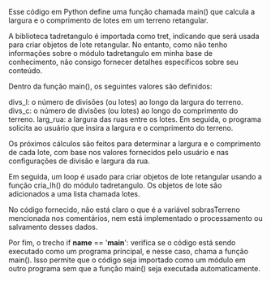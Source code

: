 
Esse código em Python define uma função chamada main() que calcula a largura e o comprimento de lotes em um terreno retangular.

A biblioteca tadretangulo é importada como tret, indicando que será usada para criar objetos de lote retangular. No entanto, como não tenho informações sobre o módulo tadretangulo em minha base de conhecimento, não consigo fornecer detalhes específicos sobre seu conteúdo.

Dentro da função main(), os seguintes valores são definidos:

divs_l: o número de divisões (ou lotes) ao longo da largura do terreno.
divs_c: o número de divisões (ou lotes) ao longo do comprimento do terreno.
larg_rua: a largura das ruas entre os lotes.
Em seguida, o programa solicita ao usuário que insira a largura e o comprimento do terreno.

Os próximos cálculos são feitos para determinar a largura e o comprimento de cada lote, com base nos valores fornecidos pelo usuário e nas configurações de divisão e largura da rua.

Em seguida, um loop é usado para criar objetos de lote retangular usando a função cria_lh() do módulo tadretangulo. Os objetos de lote são adicionados a uma lista chamada lotes.

No código fornecido, não está claro o que é a variável sobrasTerreno mencionada nos comentários, nem está implementado o processamento ou salvamento desses dados.

Por fim, o trecho if __name__ == '__main__': verifica se o código está sendo executado como um programa principal, e nesse caso, chama a função main(). Isso permite que o código seja importado como um módulo em outro programa sem que a função main() seja executada automaticamente.